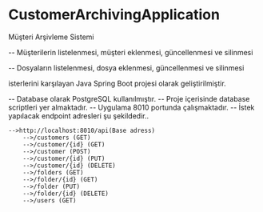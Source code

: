 # CustomerArchivingApplication

Müşteri Arşivleme Sistemi

-- Müşterilerin listelenmesi, müşteri eklenmesi, güncellenmesi ve silinmesi

-- Dosyaların listelenmesi, dosya eklenmesi, güncellenmesi ve silinmesi

isterlerini karşılayan Java Spring Boot projesi olarak geliştirilmiştir.

-- Database olarak PostgreSQL kullanılmıştır.
-- Proje içerisinde database scriptleri yer almaktadır.
-- Uygulama 8010 portunda çalışmaktadır.
-- İstek yapılacak endpoint adresleri şu şekildedir..

	-->http://localhost:8010/api(Base adress)
		-->/customers (GET)
		-->/customer/{id} (GET)
		-->/customer (POST)
		-->/customer/{id} (PUT)
		-->/customer/{id} (DELETE)
		-->/folders (GET)
		-->/folder/{id} (GET)
		-->/folder (PUT)
		-->/folder/{id} (DELETE)
		-->/users (GET)
		
